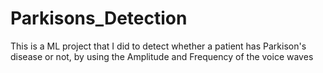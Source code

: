 # Parkisons_Detection
This is a ML project that I did to detect whether a patient has Parkison's disease or not, by using the Amplitude and Frequency of the voice waves
